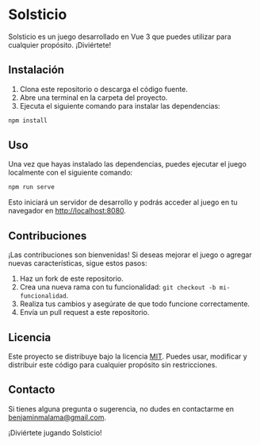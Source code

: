 # Solsticio

Solsticio es un juego desarrollado en Vue 3 que puedes utilizar para cualquier propósito. ¡Diviértete!

## Instalación

1. Clona este repositorio o descarga el código fuente.
2. Abre una terminal en la carpeta del proyecto.
3. Ejecuta el siguiente comando para instalar las dependencias:

```bash
npm install
```
## Uso

Una vez que hayas instalado las dependencias, puedes ejecutar el juego localmente con el siguiente comando:

```bash
npm run serve
```


Esto iniciará un servidor de desarrollo y podrás acceder al juego en tu navegador en [http://localhost:8080](http://localhost:8080).

## Contribuciones

¡Las contribuciones son bienvenidas! Si deseas mejorar el juego o agregar nuevas características, sigue estos pasos:

1. Haz un fork de este repositorio.
2. Crea una nueva rama con tu funcionalidad: `git checkout -b mi-funcionalidad`.
3. Realiza tus cambios y asegúrate de que todo funcione correctamente.
4. Envía un pull request a este repositorio.

## Licencia

Este proyecto se distribuye bajo la licencia [MIT](LICENSE). Puedes usar, modificar y distribuir este código para cualquier propósito sin restricciones.

## Contacto

Si tienes alguna pregunta o sugerencia, no dudes en contactarme en [benjaminmalama@gmail.com](mailto:benjaminmalama@gmail.com).

¡Diviértete jugando Solsticio!
